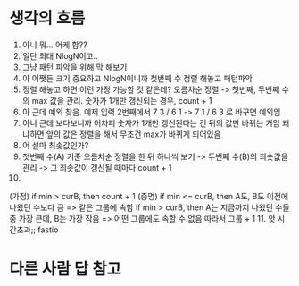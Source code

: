 # 생각의 흐름
1. 아니 뭐... 어케 함??
2. 일단 최대 NlogN이고..
3. 그냥 패턴 파악을 위해 막 해보기
4. 아 어쨋든 크기 중요하고 NlogN이니까 첫번째 수 정렬 해놓고 패턴파악
5. 정렬 해놓고 하면 이런 가정 가능할 것 같은데?
오름차순 정렬 -> 첫번째, 두번째 수의 max 값을 관리. 숫자가 1개만 갱신되는 경우, count + 1
6. 아 근데 예외 찾음. 예제 입력 2번째에서 7 3 / 6 1 -> 7 1 / 6 3 로 바꾸면 예외임
7. 아니 근데 보다보니까 어차피 숫자가 1개만 갱신된다는 건 뒤의 값만 바뀌는 거임
왜냐하면 앞의 값은 정렬을 해서 무조건 max가 바뀌게 되어있음
8. 어 설마 최솟값인가?
9. 첫번째 수(A) 기준 오름차순 정렬을 한 뒤 하나씩 보기 -> 두번째 수(B)의 최솟값을 관리 -> 그 최솟값이 갱신될 때마다 count + 1
10. 
(가정)
if min > curB, then count + 1
(증명)
if min <= curB, then A도, B도 이전에 나왔던 수보다 큼 => 같은 그룹에 속함
if min > curB, then A는 지금까지 나왔던 수들 중 가장 큰데, B는 가장 작음 => 어떤 그룹에도 속할 수 없음 따라서 그룹 + 1
11. 앗 시간초과;; fastio
    
# 다른 사람 답 참고
